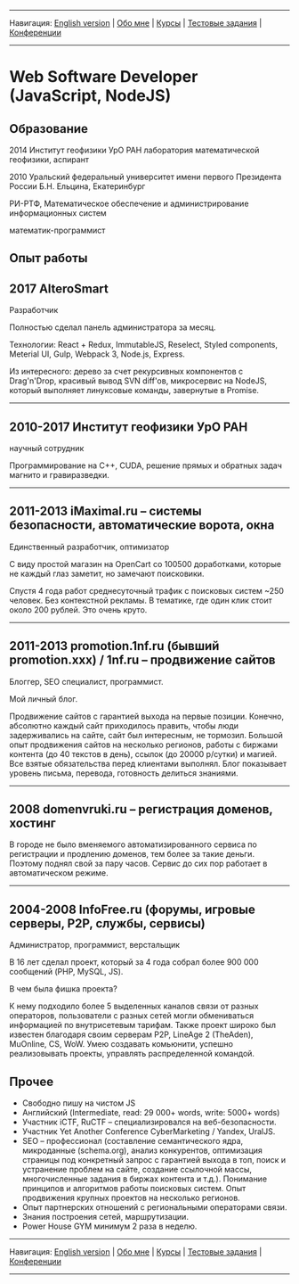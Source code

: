 
___
Навигация: 
[English version](en/ "English version") |
[Обо мне](README.md "Мой опыт работы, навыки") |
[Курсы](COURCES.md "Чему я учусь, куда двигаюсь?") |
[Тестовые задания](TESTS.md "Выполненные тестовые задания") |
[Конференции](CONFERENCES.md "Где вы могли меня видеть?")
___


# Web Software Developer (JavaScript, NodeJS)

## Образование

2014
Институт геофизики УрО РАН
лаборатория математической геофизики, аспирант

2010
Уральский федеральный университет имени первого Президента России Б.Н. Ельцина, Екатеринбург

РИ-РТФ, Математическое обеспечение и администрирование информационных систем

математик-программист


## Опыт работы

2017 AlteroSmart
------ 
Разработчик

Полностью сделал панель администратора за месяц.

Технологии: React + Redux, ImmutableJS, Reselect, Styled components, Meterial UI, Gulp, Webpack 3, Node.js, Express.

Из интересного: дерево за счет рекурсивных компонентов с Drag'n'Drop, красивый вывод SVN diff'ов, микросервис на NodeJS, который выполняет линуксовые команды, завернутые в Promise.
***

2010-2017 Институт геофизики УрО РАН
------ 
научный сотрудник

Программирование на C++, CUDA, решение прямых и обратных задач магнито и гравиразведки.
***

2011-2013
iMaximal.ru – системы безопасности, автоматические ворота, окна
------ 
Единственный разработчик, оптимизатор

С виду простой магазин на OpenCart со 100500 доработками, которые не каждый глаз заметит, но замечают поисковики.

Спустя 4 года работ среднесуточный трафик с поисковых систем ~250 человек. Без контекстной рекламы. В тематике, где один клик стоит около 200 рублей. Это очень круто.
***

2011-2013 promotion.1nf.ru (бывший promotion.xxx) / 1nf.ru – продвижение сайтов
------ 
Блоггер, SEO специалист, программист.

Мой личный блог.

Продвижение сайтов с гарантией выхода на первые позиции.
Конечно, абсолютно каждый сайт приходилось править, чтобы люди задерживались на сайте, сайт был интересным, не тормозил.
Большой опыт продвижения сайтов на несколько регионов, работы с биржами контента (до 40 текстов в день), ссылок (до 20000 р/сутки) и магией.
Все взятые обязательства перед клиентами выполнял.
Блог показывает уровень письма, перевода, готовность делиться знаниями.
***

2008 domenvruki.ru – регистрация доменов, хостинг
------ 
В городе не было вменяемого автоматизированного сервиса по регистрации и продлению доменов, тем более за такие деньги.
Поэтому поднял свой за пару часов.
Сервис до сих пор работает в автоматическом режиме.
***

2004-2008 InfoFree.ru (форумы, игровые серверы, P2P, службы, сервисы)
------ 
Администратор, программист, верстальщик

В 16 лет сделал проект, который за 4 года собрал более 900 000 сообщений (PHP, MySQL, JS). 

В чем была фишка проекта? 

К нему подходило более 5 выделенных каналов связи от разных операторов, пользователи с разных сетей могли обмениваться информацией по внутрисетевым тарифам.
Также проект широко был известен благодаря своим серверам P2P, LineAge 2 (TheAden), MuOnline, CS, WoW.
Умею создавать комьюнити, успешно реализовывать проекты, управлять распределенной командой.

## Прочее

* Свободно пишу на чистом JS
* Английский (Intermediate, read: 29 000+ words, write: 5000+ words)
* Участник iCTF, RuCTF – специализировался на веб-безопасности.
* Участник Yet Another Conference CyberMarketing / Yandex, UralJS.
* SEO – профессионал (составление семантического ядра, микроданные (schema.org), анализ конкурентов, оптимизация страницы под конкретный запрос с гарантией выхода в топ, поиск и устранение проблем на сайте, создание ссылочной массы, многочисленные задания в биржах контента и т.д.). Понимание принципов и алгоритмов работы поисковых систем. Опыт продвижения крупных проектов на несколько регионов. 
* Опыт партнерских отношений с региональными операторами связи.
* Знания построения сетей, маршрутизации.
* Power House GYM минимум 2 раза в неделю.

___
Навигация: 
[English version](en/ "English version") |
[Обо мне](README.md "Мой опыт работы, навыки") |
[Курсы](COURCES.md "Чему я учусь, куда двигаюсь?") |
[Тестовые задания](TESTS.md "Выполненные тестовые задания") |
[Конференции](CONFERENCES.md "Где вы могли меня видеть?")
___
